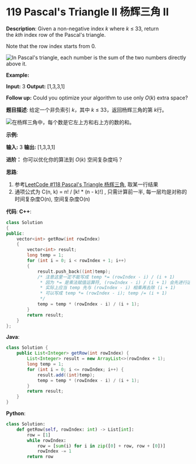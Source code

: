 # 119 Pascal's Triangle II 杨辉三角 II

__Description__:
Given a non-negative index *k* where *k* ≤ 33, return the *kth* index row of the Pascal's triangle.

Note that the row index starts from 0.

![In Pascal's triangle, each number is the sum of the two numbers directly above it.](https://upload.wikimedia.org/wikipedia/commons/0/0d/PascalTriangleAnimated2.gif)

**Example:**

**Input:** 3
**Output:** [1,3,3,1]

**Follow up:**
Could you optimize your algorithm to use only *O*(*k*) extra space?

__题目描述__:
给定一个非负索引 *k*，其中 *k* ≤ 33，返回杨辉三角的第 *k*行。

![在杨辉三角中，每个数是它左上方和右上方的数的和。](https://upload.wikimedia.org/wikipedia/commons/0/0d/PascalTriangleAnimated2.gif)

**示例:**

**输入:** 3
**输出:** [1,3,3,1]

**进阶：**
你可以优化你的算法到 *O*(*k*) 空间复杂度吗？

__思路__:

1. 参考[LeetCode #118 Pascal's Triangle 杨辉三角](https://www.jianshu.com/p/0e4ed3b38e4c), 取某一行结果
2. 通项公式为 C(n, k) = n! / [k! * (n - k)!] , 只需计算前一半, 每一层均是对称的
时间复杂度O(n), 空间复杂度O(n)

__代码__:
__C++__:

```C++
class Solution 
{
public:
    vector<int> getRow(int rowIndex) 
    {
        vector<int> result;
        long temp = 1;
        for (int i = 0; i < rowIndex + 1; i++) 
        {
            result.push_back((int)temp);
            /* 注意这里一定不能写成 temp *= (rowIndex - i) / (i + 1)
             * 因为 *= 是乘法赋值运算符, (rowIndex - i) / (i + 1) 会先进行运算
             * 实际上应当 temp 先与 (rowIndex - i) 相乘再去除 (i + 1)
             * 可以写成 temp *= (rowIndex - i); temp /= (i + 1)
             */
            temp = temp * (rowIndex - i) / (i + 1);
        }
        return result;
    }
};
```

__Java__:

```Java
class Solution {
    public List<Integer> getRow(int rowIndex) {
        List<Integer> result = new ArrayList<>(rowIndex + 1);
        long temp = 1;
        for (int i = 0; i <= rowIndex; i++) {
            result.add((int)temp);
            temp = temp * (rowIndex - i) / (i + 1);
        }
        return result;
    }
}
```

__Python__:

```Python
class Solution:
    def getRow(self, rowIndex: int) -> List[int]:
        row = [1]
        while rowIndex:
            row = [sum(i) for i in zip([0] + row, row + [0])]
            rowIndex -= 1
        return row
```
